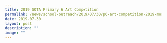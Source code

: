 ```yaml
---
title: 2019 SOTA Primary 6 Art Competition
permalink: /news/school-outreach/2019/07/30/p6-art-competition-2019-more-pri-schools/
date: 2019-07-30
layout: post
description: ""
image: ""
---
```

